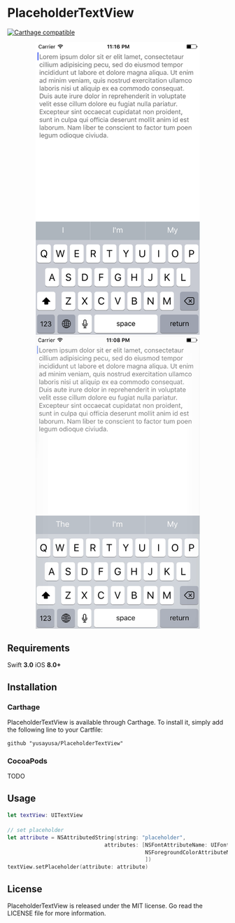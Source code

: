 # PlaceholderTextView

[![Carthage compatible](https://img.shields.io/badge/Carthage-compatible-4BC51D.svg?style=flat)](https://github.com/Carthage/Carthage)

<p align="center">
  <img src="PlaceholderTextView.png" width=375>
  <img src="PlaceholderTextView.gif" width=375>
</p>

## Requirements

Swift **3.0**
iOS **8.0+**

## Installation

### Carthage

PlaceholderTextView is available through Carthage. To install it, simply add the following line to your Cartfile:
```
github "yusayusa/PlaceholderTextView"
```

### CocoaPods

TODO

## Usage
```swift
let textView: UITextView

// set placeholder
let attribute = NSAttributedString(string: "placeholder",
                               attributes: [NSFontAttributeName: UIFont.systemFont(ofSize: 15),
                                            NSForegroundColorAttributeName: UIColor.gray,
                                            ])
textView.setPlaceholder(attribute: attribute)
```

## License
PlaceholderTextView is released under the MIT license. Go read the LICENSE file for more information.

